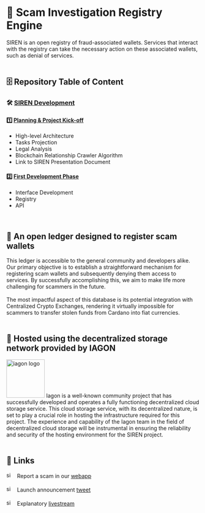 # 🚨 Scam Investigation Registry Engine
SIREN is an open registry of fraud-associated wallets. Services that interact with the registry can take the necessary action on these associated wallets, such as denial of services.
</br>
</br>

## 🗄 Repository Table of Content
### 🛠️ [SIREN Development](https://github.com/XerberusTeam/SIREN/tree/735e4c9865815fb510509d7194dbcbfc2e9dfea5/SIREN%20Development) 
#### 1️⃣ [Planning & Project Kick-off](https://github.com/XerberusTeam/SIREN/blob/ad26396495b0e282b0dab25e87aad5414fe58aee/SIREN%20Development/1%20-%20Planning%20%26%20Project%20Kick-off.md)
- High-level Architecture
- Tasks Projection
- Legal Analysis
- Blockchain Relationship Crawler Algorithm
- Link to SIREN Presentation Document

#### 2️⃣ [First Development Phase]()
- Interface Development
-  Registry
-  API
</br>

## 📒 An open ledger designed to register scam wallets
This ledger is accessible to the general community and developers alike. Our primary objective is to establish a straightforward mechanism for registering scam wallets and subsequently denying them access to services. By successfully accomplishing this, we aim to make life more challenging for scammers in the future. 
</br> 
</br>
The most impactful aspect of this database is its potential integration with Centralized Crypto Exchanges, rendering it virtually impossible for scammers to transfer stolen funds from Cardano into fiat currencies.
</br>
</br>

## 💾 Hosted using the decentralized storage network provided by IAGON
[<img alt="iagon logo" width="100px" src="https://cdn4.cdn-telegram.org/file/FZNz7RzfxvxTmC-M07mElaCHElEZuirrqlwYMkajSNXOiaqAfFGD3OYekTVcZlZXY5Z_XFn_BOoJEiRtvllGd5hVy6oRhm3Pyr-oqYPXPgRZOKRmYiDJe3uEaJn1bhFddszjBjZ7Su9gVigZEkoJ3A31kNJZ_CeEOPfREiYZpNUli6Ky6ushlxZ8mpTPDA2bx3qwxrCbjZiUoXtvhOqyxpTX58h9zfE70jMOsfApGhFltMN4WaWsha8748JcDZP9PIbWFm-0b_KlVdpeeuHiOMey0hOZ78V1U_yTvJu6hj7wm5M484rcfSguW6mseXAyeYoGdn08_nNfYm_p9xWcmw.jpg" />][iagon]
Iagon is a well-known community project that has successfully developed and operates a fully functioning decentralized cloud storage service. This cloud storage service, with its decentralized nature, is set to play a crucial role in hosting the infrastructure required for this project. The experience and capability of the Iagon team in the field of decentralized cloud storage will be instrumental in ensuring the reliability and security of the hosting environment for the SIREN project.
</br>
</br>

## 🔗 Links
[<img alt="siren webapp" width="16px" src="https://cdn-icons-png.flaticon.com/128/1006/1006771.png" />][siren] &nbsp; Report a scam in our [webapp][siren]
</br>
</br>
[<img alt="siren webapp" width="16px" src="https://cdn-icons-png.flaticon.com/128/5968/5968830.png" />][announcement] &nbsp; Launch announcement [tweet][announcement] 
</br>
</br>
[<img alt="siren webapp" width="16px" src="https://cdn-icons-png.flaticon.com/128/0/375.png" />][livestream] &nbsp; Explanatory [livestream][livestream]


[siren]: https://app.xerberus.io/siren
[announcement]: https://x.com/Xerberus_io/status/1812807797341401094
[livestream]: https://x.com/Xerberus_io/status/1812850356889764023
[iagon]: https://iagon.com/
